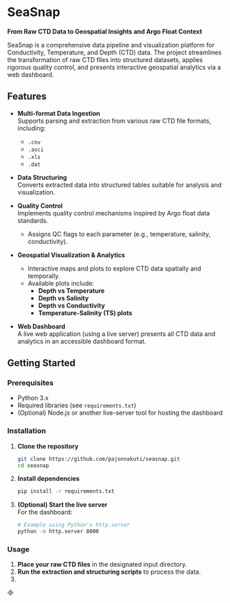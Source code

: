 # SeaSnap

**From Raw CTD Data to Geospatial Insights and Argo Float Context**

SeaSnap is a comprehensive data pipeline and visualization platform for Conductivity, Temperature, and Depth (CTD) data. The project streamlines the transformation of raw CTD files into structured datasets, applies rigorous quality control, and presents interactive geospatial analytics via a web dashboard.

## Features

- **Multi-format Data Ingestion**  
  Supports parsing and extraction from various raw CTD file formats, including:
  - `.cnv`
  - `.asci`
  - `.xls`
  - `.dat`

- **Data Structuring**  
  Converts extracted data into structured tables suitable for analysis and visualization.

- **Quality Control**  
  Implements quality control mechanisms inspired by Argo float data standards.  
  - Assigns QC flags to each parameter (e.g., temperature, salinity, conductivity).

- **Geospatial Visualization & Analytics**  
  - Interactive maps and plots to explore CTD data spatially and temporally.
  - Available plots include:
    - **Depth vs Temperature**
    - **Depth vs Salinity**
    - **Depth vs Conductivity**
    - **Temperature-Salinity (TS) plots**

- **Web Dashboard**  
  A live web application (using a live server) presents all CTD data and analytics in an accessible dashboard format.

## Getting Started

### Prerequisites

- Python 3.x
- Required libraries (see `requirements.txt`)
- (Optional) Node.js or another live-server tool for hosting the dashboard

### Installation

1. **Clone the repository**
    ```bash
    git clone https://github.com/pajonnakuti/seasnap.git
    cd seasnap
    ```

2. **Install dependencies**
    ```bash
    pip install -r requirements.txt
    ```

3. **(Optional) Start the live server**  
   For the dashboard:
    ```bash
    # Example using Python's http.server
    python -m http.server 8000
    ```

### Usage

1. **Place your raw CTD files** in the designated input directory.
2. **Run the extraction and structuring scripts** to process the data.
3.

